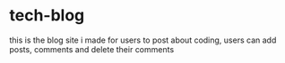 # tech-blog


this is the blog site i made for users to post about coding, users can add posts, comments and delete their comments